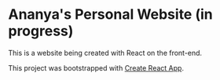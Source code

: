# Ananya's Personal Website (in progress)

This is a website being created with React on the front-end.


This project was bootstrapped with [Create React App](https://github.com/facebook/create-react-app).
